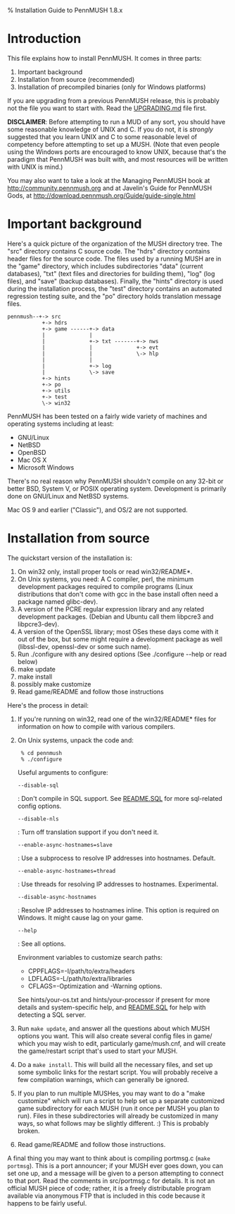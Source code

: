 % Installation Guide to PennMUSH 1.8.x

Introduction
============

This file explains how to install PennMUSH. It comes in three parts:

1. Important background
2. Installation from source (recommended)
3. Installation of precompiled binaries (only for Windows platforms)

If you are upgrading from a previous PennMUSH release, this is
probably not the file you want to start with. Read the
[UPGRADING.md](UPGRADING.html) file first.

**DISCLAIMER**: Before attempting to run a MUD of any sort, you should
have some reasonable knowledge of UNIX and C.  If you do not, it is
_strongly_ suggested that you learn UNIX and C to some reasonable
level of competency before attempting to set up a MUSH.  (Note that
even people using the Windows ports are encouraged to know UNIX,
because that's the paradigm that PennMUSH was built with, and most
resources will be written with UNIX is mind.)

You may also want to take a look at the Managing PennMUSH book at
<http://community.pennmush.org> and at Javelin's Guide for PennMUSH
Gods, at <http://download.pennmush.org/Guide/guide-single.html>
 
Important background
====================

Here's a quick picture of the organization of the MUSH directory tree.
The "src" directory contains C source code.  The "hdrs" directory
contains header files for the source code.  The files used by a
running MUSH are in the "game" directory, which includes
subdirectories "data" (current databases), "txt" (text files and
directories for building them), "log" (log files), and "save" (backup
databases).  Finally, the "hints" directory is used during the
installation process, the "test" directory contains an automated
regression testing suite, and the "po" directory holds translation
message files.

    pennmush--+-> src
               +-> hdrs 
               +-> game ------+-> data 
               |              |   
               |              +-> txt -------+-> nws 
               |              |              +-> evt 
               |              |              \-> hlp 
               |              |                  
               |              +-> log 
               |              \-> save 
               +-> hints 
               +-> po
               +-> utils 
               +-> test
               \-> win32
               

PennMUSH has been tested on a fairly wide variety of machines and
operating systems including at least:

* GNU/Linux
* NetBSD
* OpenBSD
* Mac OS X
* Microsoft Windows
         
There's no real reason why PennMUSH shouldn't compile on any 32-bit or
better BSD, System V, or POSIX operating system.  Development is
primarily done on GNU/Linux and NetBSD systems.

Mac OS 9 and earlier ("Classic"), and OS/2 are not supported.

Installation from source
========================

The quickstart version of the installation is:

1. On win32 only, install proper tools or read win32/README*.
2. On Unix systems, you need: A C compiler, perl, the minimum
    development packages required to compile programs (Linux
    distributions that don't come with gcc in the base install often
    need a package named glibc-dev).
3. A version of the PCRE regular expression library and any related
    development packages. (Debian and Ubuntu call them libpcre3 and
    libpcre3-dev).
4. A version of the OpenSSL library; most OSes these days come with
    it out of the box, but some might require a development package as
    well (libssl-dev, openssl-dev or some such name).
5. Run ./configure with any desired options (See ./configure --help or
   read below)
6. make update
7. make install
8. possibly make customize
9. Read game/README and follow those instructions

Here's the process in detail:

1. If you're running on win32, read one of the win32/README* files
   for information on how to compile with various compilers.

2. On Unix systems, unpack the code and:

        % cd pennmush
        % ./configure 

   Useful arguments to configure:
   
   `--disable-sql`
   
   :    Don't compile in SQL support. See [README.SQL](README.SQL.html) for
        more sql-related config options.

   `--disable-nls`
   
   :    Turn off translation support if you don't need it.
   
   `--enable-async-hostnames=slave`

   :    Use a subprocess to resolve IP addresses into hostnames. Default.

   `--enable-async-hostnames=thread`
   
   :    Use threads for resolving IP addresses to hostnames. Experimental.

   `--disable-async-hostnames`
   
   :    Resolve IP addresses to hostnames inline. This option
        is required on Windows. It might cause lag on your game.

   `--help`
   
   :    See all options.

   Environment variables to customize search paths:

   * CPPFLAGS=-I/path/to/extra/headers
   * LDFLAGS=-L/path/to/extra/libraries
   * CFLAGS=-Optimization and -Warning options.

   See hints/your-os.txt and hints/your-processor if present for more
   details and system-specific help, and [README.SQL](README.SQL.html)
   for help with detecting a SQL server.
	

3. Run `make update`, and answer all the questions about which MUSH
options you want. This will also create several config files in game/
which you may wish to edit, particularly game/mush.cnf, and will create
the game/restart script that's used to start your MUSH.

4. Do a `make install`. This will build all the necessary files, and
set up some symbolic links for the restart script.  You will probably
receive a few compilation warnings, which can generally be ignored.

5. If you plan to run multiple MUSHes, you may want to do a "make
customize" which will run a script to help set up a separate
customized game subdirectory for each MUSH (run it once per MUSH you
plan to run).  Files in these subdirectories will already be
customized in many ways, so what follows may be slightly different. :)
This is probably broken.

6. Read game/README and follow those instructions. 

A final thing you may want to think about is compiling portmsg.c
(`make portmsg`). This is a port announcer; if your MUSH ever goes
down, you can set one up, and a message will be given to a person
attempting to connect to that port.  Read the comments in
src/portmsg.c for details. It is not an official MUSH piece of code;
rather, it is a freely distributable program available via anonymous
FTP that is included in this code because it happens to be fairly
useful.

